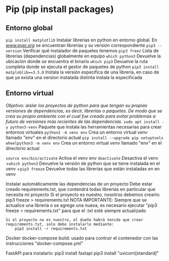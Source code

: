 # Pip (pip install packages)

## Entorno global
`pip install matplotlib`    Instalar librerias en python en entorno global. En _www.pypi.org_ se encuentran librerias y su versión correspondiente
`pip3 --version`    Verificar qué instalador de paquetes tenemos
`pip3 freez`    Lista de librerias (dependencias) globalmente en equipo
`which python3`  Devuelve la ubicación donde se encuentra el binario 
`which pip3`  Devuelve la ruta completa donde se ejecuta el gestor de paquetes de python
`pip3 install matploblib==3.5.0`  Instala la versión específica de una librería, en caso de que ya exista una version instalada distinta instala la especificada

## Entorno virtual
_Objetivo: aislar los proyectos de python para que tengan su propias versiones de dependencias, es decir, librerías o paquetes. De modo que se crea su propio ambiente con el cual fue creado para evitar problemas a futuro de versiones más recientes de las dependencias._
`sudo apt install -y python3-venv`  Paquete que instala las herramientas necesarias para crear entornos virtuales
`python3 -m venv env`  Crea un entorno virtual _venv_ llamado "env" en el directorio actual
`pip install --upgrade pip setuptools wheelpython3 -m venv env`  Crea un entorno virtual _venv_ llamado "env" en el directorio actual


`source env/bin/activate`  Activa el venv env
`deactivate`  Desactiva el venv
+`which python3`  Devuelve la versión de python que se tiene instalada en el venv
+`pip3 freeze`  Devuelve todas las librerías que están instaladas en en venv
	
Instalar automáticamente las dependencias de un proyecto
	Debe estar creado requirements.txt, que contendrá todas librerías en particular que necesita mi proyecto
	Si el proyecto es nuestro, nosotros debemos crearlo:
		pip3 freeze > requirements.txt
	NOTA IMPORTANTE: Siempre que se actualice una librería o se agrege una nueva, es necesario ejecutar "pip3 freeze > requirements.txt" para que el .txt esté siempre actualizado
	
	Si el proyecto no es nuestro, el dueño habrá tenido que crear requirements.txt, solo debo instalarlo mediante:
		pip3 install -r requirements.txt
		
Docker
	docker-compose build: usado para contruir el contenedor con las instrucciones "docker-compose.yml"
	
FastAPI
	para instalarlo:
		pip3 install fastapi
		pip3 install "uvicorn[standard]"


